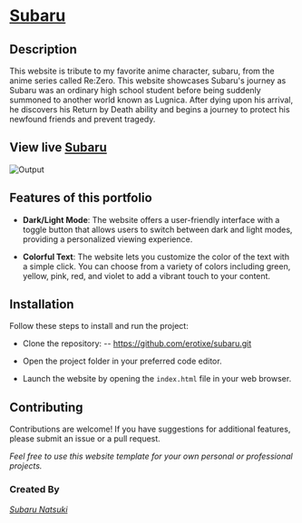 # [Subaru](https://subarukun.vercel.app/)

## Description

This website is tribute to my favorite anime character, subaru, from the anime series called Re:Zero. This website showcases Subaru's journey as Subaru was an ordinary high school student before being suddenly summoned to another world known as Lugnica. After dying upon his arrival, he discovers his Return by Death ability and begins a journey to protect his newfound friends and prevent tragedy.

## View live [Subaru](https://subaru.vercel.app/)

![Output](https://graph.org/file/eb696a67fa03168de26da.png)


## Features of this portfolio

- **Dark/Light Mode**: The website offers a user-friendly interface with a toggle button that allows users to switch between dark and light modes, providing a personalized viewing experience.

- **Colorful Text**: The website lets you customize the color of the text with a simple click. You can choose from a variety of colors including green, yellow, pink, red, and violet to add a vibrant touch to your content.

## Installation

Follow these steps to install and run the project:

- Clone the repository:
        -- https://github.com/erotixe/subaru.git

- Open the project folder in your preferred code editor.

- Launch the website by opening the `index.html` file in your web browser.

## Contributing 

Contributions are welcome! If you have suggestions for additional features, please submit an issue or a pull request.

*Feel free to use this website template for your own personal or professional projects.*

### Created By 

[*Subaru Natsuki*](telegram.me/cosmic_freak)
